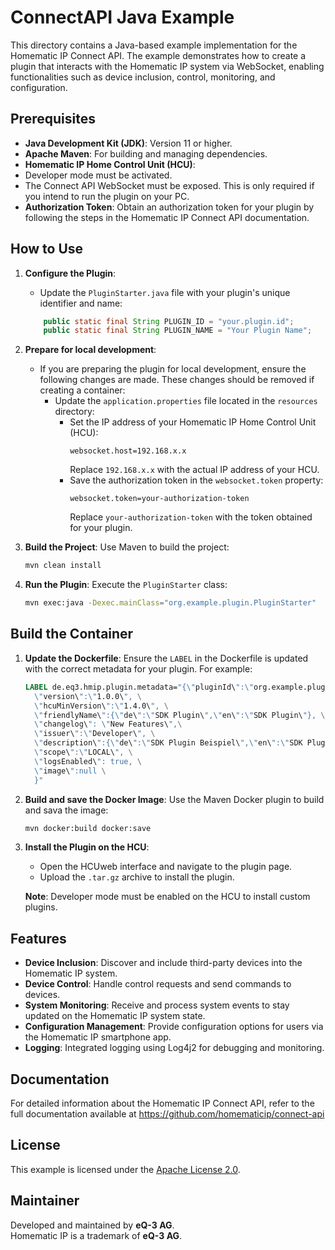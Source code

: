 # ConnectAPI Java Example

This directory contains a Java-based example implementation for the Homematic IP Connect API. The example demonstrates how to create a plugin that interacts with the Homematic IP system via WebSocket, enabling functionalities such as device inclusion, control, monitoring, and configuration.

## Prerequisites

- **Java Development Kit (JDK)**: Version 11 or higher.
- **Apache Maven**: For building and managing dependencies.
- **Homematic IP Home Control Unit (HCU)**:
- Developer mode must be activated.
- The Connect API WebSocket must be exposed. This is only required if you intend to run the plugin on your PC.
- **Authorization Token**: Obtain an authorization token for your plugin by following the steps in the Homematic IP Connect API documentation.

## How to Use

1. **Configure the Plugin**:
   - Update the `PluginStarter.java` file with your plugin's unique identifier and name:
    ```java
        public static final String PLUGIN_ID = "your.plugin.id";
        public static final String PLUGIN_NAME = "Your Plugin Name";
    ```

2. **Prepare for local development**:
    - If you are preparing the plugin for local development, ensure the following changes are made. These changes should be removed if creating a container:
        - Update the `application.properties` file located in the `resources` directory:
            - Set the IP address of your Homematic IP Home Control Unit (HCU):
                ```properties
                websocket.host=192.168.x.x
                ```
                Replace `192.168.x.x` with the actual IP address of your HCU.
            - Save the authorization token in the `websocket.token` property:
                ```properties
                websocket.token=your-authorization-token
                ```
                Replace `your-authorization-token` with the token obtained for your plugin.

3. **Build the Project**:
   Use Maven to build the project:
   ```bash
   mvn clean install
   ```

4. **Run the Plugin**:
   Execute the `PluginStarter` class:
   ```bash
   mvn exec:java -Dexec.mainClass="org.example.plugin.PluginStarter"
   ```
## Build the Container

1. **Update the Dockerfile**:
   Ensure the `LABEL` in the Dockerfile is updated with the correct metadata for your plugin. For example:
   ```dockerfile
   LABEL de.eq3.hmip.plugin.metadata="{\"pluginId\":\"org.example.plugin.java\", \
     \"version\":\"1.0.0\", \
     \"hcuMinVersion\":\"1.4.0\", \
     \"friendlyName\":{\"de\":\"SDK Plugin\",\"en\":\"SDK Plugin\"}, \
     \"changelog\": \"New Features\",\
     \"issuer\":\"Developer\", \
     \"description\":{\"de\":\"SDK Plugin Beispiel\",\"en\":\"SDK Plugin Example\"}, \
     \"scope\":\"LOCAL\", \
     \"logsEnabled\": true, \
     \"image\":null \
     }"
   ```

2. **Build and save the Docker Image**:
   Use the Maven Docker plugin to build and sava the image:
   ```bash
   mvn docker:build docker:save
   ```

3. **Install the Plugin on the HCU**:
   - Open the HCUweb interface and navigate to the plugin page.
   - Upload the `.tar.gz` archive to install the plugin.

   **Note**: Developer mode must be enabled on the HCU to install custom plugins.


## Features

- **Device Inclusion**: Discover and include third-party devices into the Homematic IP system.
- **Device Control**: Handle control requests and send commands to devices.
- **System Monitoring**: Receive and process system events to stay updated on the Homematic IP system state.
- **Configuration Management**: Provide configuration options for users via the Homematic IP smartphone app.
- **Logging**: Integrated logging using Log4j2 for debugging and monitoring.

## Documentation

For detailed information about the Homematic IP Connect API, refer to the full documentation available at https://github.com/homematicip/connect-api

## License

This example is licensed under the [Apache License 2.0](https://www.apache.org/licenses/LICENSE-2.0.txt).

## Maintainer

Developed and maintained by **eQ-3 AG**.\
Homematic IP is a trademark of **eQ-3 AG**.